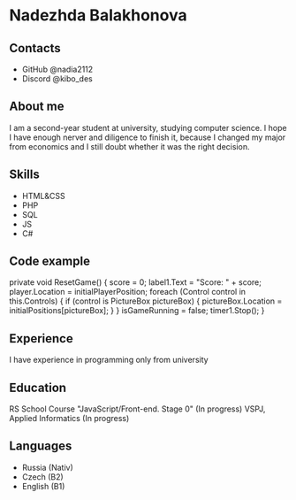# Nadezhda Balakhonova
## Contacts
* GitHub @nadia2112
* Discord @kibo_des
## About me
I am a second-year student at university, studying computer science. I hope I have enough nerver and diligence to finish it, because I changed my major from economics and I still doubt whether it was the right decision.
## Skills
* HTML&CSS
* PHP
* SQL
* JS
* C#
## Code example
 private void ResetGame()
 {
     score = 0;
     label1.Text = "Score: " + score;
     player.Location = initialPlayerPosition;
     foreach (Control control in this.Controls)
     {
         if (control is PictureBox pictureBox)
         {
             pictureBox.Location = initialPositions[pictureBox];
         }
     }
     isGameRunning = false;
     timer1.Stop();
 }
## Experience
I have experience in programming only from university
## Education
RS School Course "JavaScript/Front-end. Stage 0" (In progress)
VSPJ, Applied Informatics (In progress)
## Languages
* Russia (Nativ)
* Czech (B2)
* English (B1)
  
